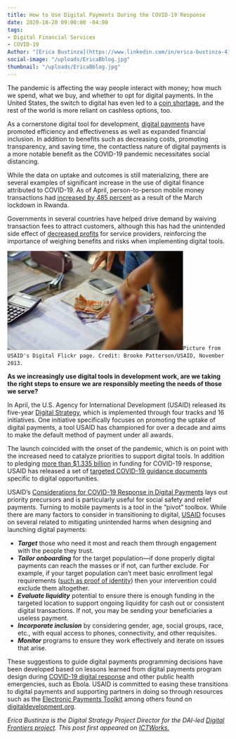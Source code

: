 ```yaml
---
title: How to Use Digital Payments During the COVID-19 Response
date: 2020-10-20 09:00:00 -04:00
tags:
- Digital Financial Services
- COVID-19
Author: "[Erica Bustinza](https://www.linkedin.com/in/erica-bustinza-418191b2/)"
social-image: "/uploads/EricaBblog.jpg"
thumbnail: "/uploads/EricaBblog.jpg"
---
```


The pandemic is affecting the way people interact with money; how much we spend, what we buy, and whether to opt for digital payments. In the United States, the switch to digital has even led to a [coin shortage](https://www.nytimes.com/2020/07/29/business/coin-shortage-penny.html), and the rest of the world is more reliant on cashless options, too.

<!--more-->

As a cornerstone digital tool for development, [digital payments](https://www.ictworks.org/tag/digital-financial-services/) have promoted efficiency and effectiveness as well as expanded financial inclusion. In addition to benefits such as decreasing costs, promoting transparency, and saving time, the contactless nature of digital payments is a more notable benefit as the COVID-19 pandemic necessitates social distancing.

While the data on uptake and outcomes is still materializing, there are several examples of significant increase in the use of digital finance attributed to COVID-19. As of April, person-to-person mobile money transactions had [increased by 485 percent](https://nextbillion.net/covid-rwanda-mobile-money/) as a result of the March lockdown in Rwanda.

Governments in several countries have helped drive demand by waiving transaction fees to attract customers, although this has had the unintended side effect of [decreased profits](https://techcabal.com/2020/04/27/coronavirus-weekly-update-fintech-struggles/) for service providers, reinforcing the importance of weighing benefits and risks when implementing digital tools.

![EricaBblog.jpg](/uploads/EricaBblog.jpg)`Picture from USAID's Digital Flickr page. Credit: Brooke Patterson/USAID, November 2013.`

**As we increasingly use digital tools in development work, are we taking the right steps to ensure we are responsibly meeting the needs of those we serve?**

In April, the U.S. Agency for International Development (USAID) released its five-year [Digital Strategy](https://www.usaid.gov/sites/default/files/documents/15396/USAID_Digital_Strategy.pdf), which is implemented through four tracks and 16 initiatives. One initiative specifically focuses on promoting the uptake of digital payments, a tool USAID has championed for over a decade and aims to make the default method of payment under all awards.

The launch coincided with the onset of the pandemic, which is on point with the increased need to catalyze priorities to support digital tools. In addition to pledging [more than $1.335 billion](https://www.usaid.gov/sites/default/files/documents/352986/07.24.20_-_USAID_COVID-19_Global_Response_Fact_Sheet_6.docx.pdf) in funding for COVID-19 response, USAID has released a set of [targeted COVID-19 guidance documents](https://www.usaid.gov/digital-development/covid-19) specific to digital opportunities.

USAID’s [Considerations for COVID-19 Response in Digital Payments](https://www.usaid.gov/digital-development/covid-19/digital-payments) lays out priority precursors and is particularly useful for social safety and relief payments. Turning to mobile payments is a tool in the “pivot” toolbox. While there are many factors to consider in transitioning to digital, [USAID](https://www.ictworks.org/tag/usaid/) focuses on several related to mitigating unintended harms when designing and launching digital payments:

* ***Target*** those who need it most and reach them through engagement with the people they trust.
* ***Tailor onboarding*** for the target population—if done properly digital payments can reach the masses or if not, can further exclude. For example, if your target population can’t meet basic enrollment legal requirements ([such as proof of identity](https://www.ictworks.org/tag/digital-identity/)) then your intervention could exclude them altogether.
* ***Evaluate liquidity*** potential to ensure there is enough funding in the targeted location to support ongoing liquidity for cash out or consistent digital transactions. If not, you may be sending your beneficiaries a useless payment.
* ***Incorporate inclusion*** by considering gender, age, social groups, race, etc., with equal access to phones, connectivity, and other requisites.
* ***Monitor*** programs to ensure they work effectively and iterate on issues that arise.

These suggestions to guide digital payments programming decisions have been developed based on lessons learned from digital payments program design during [COVID-19 digital response](https://www.ictworks.org/tag/covid-19-response/) and other public health emergencies, such as Ebola. USAID is committed to easing these transitions to digital payments and supporting partners in doing so through resources such as the [Electronic Payments Toolkit](https://www.usaid.gov/digital-development/electronic-payments-toolkit) among others found on [digitaldevelopment.org](https://www.usaid.gov/digital-development/digital-finance).

*Erica Bustinza is the Digital Strategy Project Director for the DAI-led [Digital Frontiers project](https://www.dai.com/our-work/projects/worldwide-digital-frontiers-df). This post first appeared on [ICTWorks.](https://www.ictworks.org/digital-payments-covid-19-response/#.X4dFtWhKg2x)*
